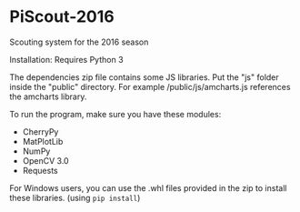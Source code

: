 # PiScout-2016
Scouting system for the 2016 season

Installation:
Requires Python 3

The dependencies zip file contains some JS libraries.
Put the "js" folder inside the "public" directory.
For example /public/js/amcharts.js references the amcharts library.

To run the program, make sure you have these modules:
- CherryPy 
- MatPlotLib
- NumPy
- OpenCV 3.0
- Requests

For Windows users, you can use the .whl files provided in the zip to install these libraries. (using `pip install`)
